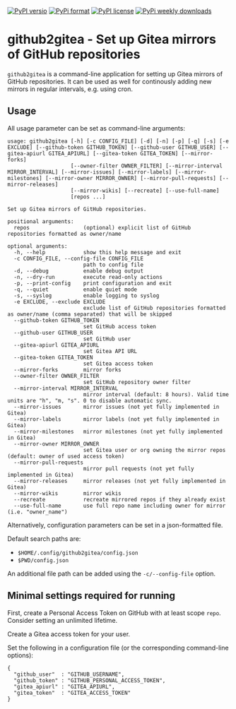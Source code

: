 [![PyPI versio](https://img.shields.io/pypi/v/github2gitea)](https://pypi.org/project/github2gitea/)
[![PyPi format](https://img.shields.io/pypi/format/github2gitea)](https://pypi.org/project/github2gitea/)
[![PyPI license](https://img.shields.io/pypi/l/github2gitea)](https://pypi.org/project/github2gitea/)
[![PyPi weekly downloads](https://img.shields.io/pypi/dw/github2gitea)](https://pypi.org/project/github2gitea/)

# github2gitea - Set up Gitea mirrors of GitHub repositories

`github2gitea` is a command-line application for setting up Gitea
mirrors of GitHub repositories. It can be used as well for continously
adding new mirrors in regular intervals, e.g. using cron.

## Usage

All usage parameter can be set as command-line arguments:

```
usage: github2gitea [-h] [-c CONFIG_FILE] [-d] [-n] [-p] [-q] [-s] [-e EXCLUDE] [--github-token GITHUB_TOKEN] [--github-user GITHUB_USER] [--gitea-apiurl GITEA_APIURL] [--gitea-token GITEA_TOKEN] [--mirror-forks]
                    [--owner-filter OWNER_FILTER] [--mirror-interval MIRROR_INTERVAL] [--mirror-issues] [--mirror-labels] [--mirror-milestones] [--mirror-owner MIRROR_OWNER] [--mirror-pull-requests] [--mirror-releases]
                    [--mirror-wikis] [--recreate] [--use-full-name]
                    [repos ...]

Set up Gitea mirrors of GitHub repositories.

positional arguments:
  repos                 (optional) explicit list of GitHub repositories formatted as owner/name

optional arguments:
  -h, --help            show this help message and exit
  -c CONFIG_FILE, --config-file CONFIG_FILE
                        path to config file
  -d, --debug           enable debug output
  -n, --dry-run         execute read-only actions
  -p, --print-config    print configuration and exit
  -q, --quiet           enable quiet mode
  -s, --syslog          enable logging to syslog
  -e EXCLUDE, --exclude EXCLUDE
                        exclude list of GitHub repositories formatted as owner/name (comma separated) that will be skipped
  --github-token GITHUB_TOKEN
                        set GitHub access token
  --github-user GITHUB_USER
                        set GitHub user
  --gitea-apiurl GITEA_APIURL
                        set Gitea API URL
  --gitea-token GITEA_TOKEN
                        set Gitea access token
  --mirror-forks        mirror forks
  --owner-filter OWNER_FILTER
                        set GitHub repository owner filter
  --mirror-interval MIRROR_INTERVAL
                        mirror interval (default: 8 hours). Valid time units are "h", "m, "s". 0 to disable automatic sync.
  --mirror-issues       mirror issues (not yet fully implemented in Gitea)
  --mirror-labels       mirror labels (not yet fully implemented in Gitea)
  --mirror-milestones   mirror milestones (not yet fully implemented in Gitea)
  --mirror-owner MIRROR_OWNER
                        set Gitea user or org owning the mirror repos (default: owner of used access token)
  --mirror-pull-requests
                        mirror pull requests (not yet fully implemented in Gitea)
  --mirror-releases     mirror releases (not yet fully implemented in Gitea)
  --mirror-wikis        mirror wikis
  --recreate            recreate mirrored repos if they already exist
  --use-full-name       use full repo name including owner for mirror (i.e. "owner_name")
```

Alternatively, configuration parameters can be set in a json-formatted
file.

Default search paths are:
* `$HOME/.config/github2gitea/config.json`
* `$PWD/config.json`

An additional file path can be added using the `-c/--config-file`
option.

## Minimal settings required for running

First, create a Personal Access Token on GitHub with at least scope
`repo`. Consider setting an unlimited lifetime.

Create a Gitea access token for your user.

Set the following in a configuration file (or the corresponding
command-line options):

```
{
  "github_user"  : "GITHUB_USERNAME",
  "github_token" : "GITHUB_PERSONAL_ACCESS_TOKEN",
  "gitea_apiurl" : "GITEA_APIURL",
  "gitea_token"  : "GITEA_ACCESS_TOKEN"
}
```
